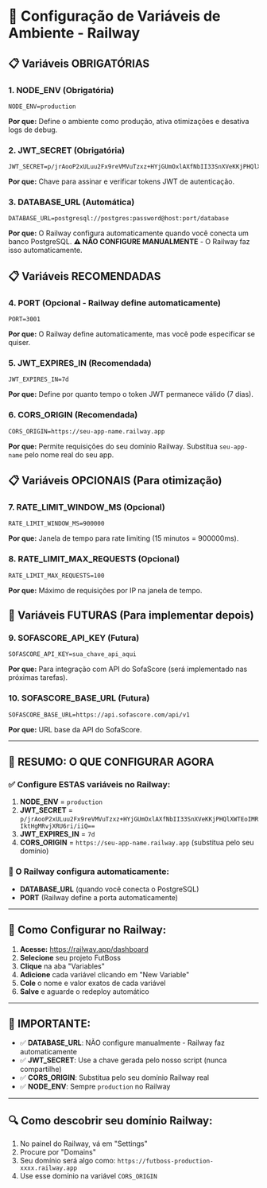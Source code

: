 # 🚀 Configuração de Variáveis de Ambiente - Railway

## 📋 Variáveis OBRIGATÓRIAS

### 1. **NODE_ENV** (Obrigatória)
```
NODE_ENV=production
```
**Por que:** Define o ambiente como produção, ativa otimizações e desativa logs de debug.

### 2. **JWT_SECRET** (Obrigatória)
```
JWT_SECRET=p/jrAooP2xULuu2Fx9reVMVuTzxz+HYjGUmOxlAXfNbII33SnXVeKKjPHQlXWTEoIMRIktHgMRvjXRU6ri/iiQ==
```
**Por que:** Chave para assinar e verificar tokens JWT de autenticação.

### 3. **DATABASE_URL** (Automática)
```
DATABASE_URL=postgresql://postgres:password@host:port/database
```
**Por que:** O Railway configura automaticamente quando você conecta um banco PostgreSQL.
**⚠️ NÃO CONFIGURE MANUALMENTE** - O Railway faz isso automaticamente.

## 📋 Variáveis RECOMENDADAS

### 4. **PORT** (Opcional - Railway define automaticamente)
```
PORT=3001
```
**Por que:** O Railway define automaticamente, mas você pode especificar se quiser.

### 5. **JWT_EXPIRES_IN** (Recomendada)
```
JWT_EXPIRES_IN=7d
```
**Por que:** Define por quanto tempo o token JWT permanece válido (7 dias).

### 6. **CORS_ORIGIN** (Recomendada)
```
CORS_ORIGIN=https://seu-app-name.railway.app
```
**Por que:** Permite requisições do seu domínio Railway. Substitua `seu-app-name` pelo nome real do seu app.

## 📋 Variáveis OPCIONAIS (Para otimização)

### 7. **RATE_LIMIT_WINDOW_MS** (Opcional)
```
RATE_LIMIT_WINDOW_MS=900000
```
**Por que:** Janela de tempo para rate limiting (15 minutos = 900000ms).

### 8. **RATE_LIMIT_MAX_REQUESTS** (Opcional)
```
RATE_LIMIT_MAX_REQUESTS=100
```
**Por que:** Máximo de requisições por IP na janela de tempo.

## 🔮 Variáveis FUTURAS (Para implementar depois)

### 9. **SOFASCORE_API_KEY** (Futura)
```
SOFASCORE_API_KEY=sua_chave_api_aqui
```
**Por que:** Para integração com API do SofaScore (será implementado nas próximas tarefas).

### 10. **SOFASCORE_BASE_URL** (Futura)
```
SOFASCORE_BASE_URL=https://api.sofascore.com/api/v1
```
**Por que:** URL base da API do SofaScore.

---

## 🎯 RESUMO: O QUE CONFIGURAR AGORA

### ✅ Configure ESTAS variáveis no Railway:

1. **NODE_ENV** = `production`
2. **JWT_SECRET** = `p/jrAooP2xULuu2Fx9reVMVuTzxz+HYjGUmOxlAXfNbII33SnXVeKKjPHQlXWTEoIMRIktHgMRvjXRU6ri/iiQ==`
3. **JWT_EXPIRES_IN** = `7d`
4. **CORS_ORIGIN** = `https://seu-app-name.railway.app` (substitua pelo seu domínio)

### 🔄 O Railway configura automaticamente:
- **DATABASE_URL** (quando você conecta o PostgreSQL)
- **PORT** (Railway define a porta automaticamente)

---

## 📝 Como Configurar no Railway:

1. **Acesse:** https://railway.app/dashboard
2. **Selecione** seu projeto FutBoss
3. **Clique** na aba "Variables"
4. **Adicione** cada variável clicando em "New Variable"
5. **Cole** o nome e valor exatos de cada variável
6. **Salve** e aguarde o redeploy automático

---

## 🚨 IMPORTANTE:

- ✅ **DATABASE_URL**: NÃO configure manualmente - Railway faz automaticamente
- ✅ **JWT_SECRET**: Use a chave gerada pelo nosso script (nunca compartilhe)
- ✅ **CORS_ORIGIN**: Substitua pelo seu domínio Railway real
- ✅ **NODE_ENV**: Sempre `production` no Railway

---

## 🔍 Como descobrir seu domínio Railway:

1. No painel do Railway, vá em "Settings"
2. Procure por "Domains" 
3. Seu domínio será algo como: `https://futboss-production-xxxx.railway.app`
4. Use esse domínio na variável `CORS_ORIGIN`